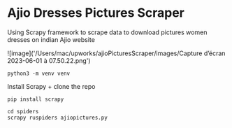# Ajio Dresses Pictures Scraper

Using Scrapy framework to scrape data to download pictures women dresses on indian Ajio website 

![image]('/Users/mac/upworks/ajioPicturesScraper/images/Capture d’écran 2023-06-01 à 07.50.22.png')

```shell
python3 -m venv venv

```

 Install Scrapy + clone the repo

 ```shell
 pip install scrapy

 ```

 ```shell
 cd spiders
 scrapy ruspiders ajiopictures.py
 ```






